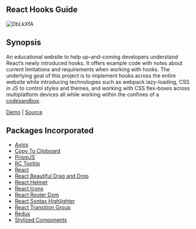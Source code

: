 ## React Hooks Guide

![DbLkXfA](https://i.imgur.com/DbLkXfA.png)

## Synopsis

An educational website to help up-and-coming developers understand React’s newly introduced hooks. It offers example code with notes about current limitations and requirements when working with hooks. The underlying goal of this project is to implement hooks across the entire website while introducing technologies such as webpack lazy-loading, CSS in JS to control styles and themes, and working with CSS flex-boxes across multiplatform devices all while working within the confines of a <a href="https://codesandbox.io/">codesandbox</a>.

<a href="https://jzmqvzzq0w.codesandbox.io/">Demo</a> | <a href="https://codesandbox.io/s/github/mattcarlotta/react-hooks/tree/master/">Source</a>

## Packages Incorporated

- <a href="https://github.com/axios/axios">Axios</a>
- <a href="https://github.com/sudodoki/copy-to-clipboard">Copy To Clipboard</a>
- <a href="https://github.com/PrismJS/prism">PrismJS</a>
- <a href="https://github.com/react-component/tooltip">RC Tooltip</a>
- <a href="https://github.com/facebook/react">React</a>
- <a href="https://github.com/atlassian/react-beautiful-dnd">React Beautiful Drag and Drop</a>
- <a href="https://github.com/nfl/react-helmet">React Helmet</a>
- <a href="https://github.com/react-icons/react-icons">React Icons</a>
- <a href="https://github.com/ReactTraining/react-router/tree/master/packages/react-router-dom">React Router Dom</a>
- <a href="https://github.com/conorhastings/react-syntax-highlighter">React Syntax Highlighter</a>
- <a href="https://github.com/reactjs/react-transition-group">React Transition Group</a>
- <a href="https://github.com/reduxjs/redux">Redux</a>
- <a href="https://github.com/styled-components/styled-components">Stylized Components</a>
